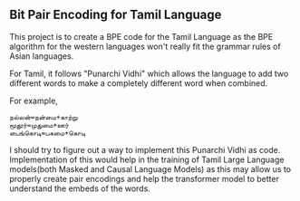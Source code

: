 ## Bit Pair Encoding for Tamil Language
This project is to create a BPE code for the Tamil Language as the BPE algorithm for the western languages won't really fit the grammar rules of Asian languages.

For Tamil, it follows "Punarchi Vidhi" which allows the language to add two different words to make a completely different word when combined.

For example, 

    நல்லன்=நன்மை+காற்று
    மூதூர்=முதுமை+ஊர்
    பைங்கொடி=பசுமை+கொடி

I should try to figure out a way to implement this Punarchi Vidhi as code. Implementation of this would help in the training of Tamil Large Language models(both Masked and Causal Language Models) 
as this may allow us to properly create pair encodings and help the transformer model to better understand the embeds of the words.
